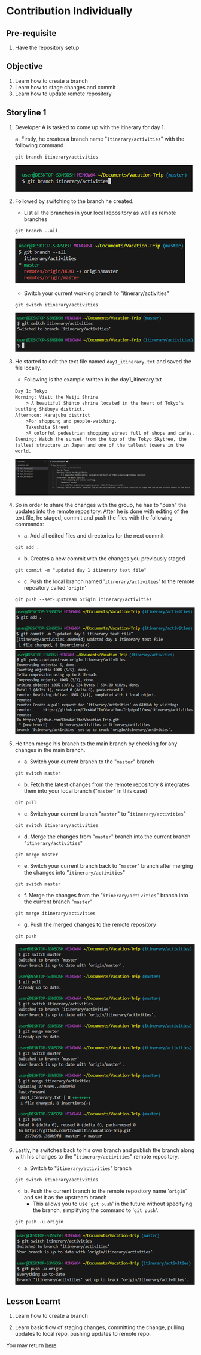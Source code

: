 # Contribution Individually

## Pre-requisite
1. Have the repository setup

## Objective
1. Learn how to create a branch
2. Learn how to stage changes and commit
3. Learn how to update remote repository

## Storyline 1

1.  Developer A is tasked to come up with the itinerary for day 1.

    a. Firstly, he creates a branch name "`itinerary/activities`" with the following command

    ```
    git branch itinerary/activities
    ```

    ![Git create branch](../images/4_1/4_1_1.png)

2.  Followed by switching to the branch he created.

    - List all the branches in your local repository as well as remote branches

    ```
    git branch --all
    ```

    ![Git retrieve list of branches](../images/4_1/4_1_2.png)

    - Switch your current working branch to "itinerary/activities"

    ```
    git switch itinerary/activities
    ```

    ![Git switch to branch](../images/4_1/4_1_3.png)

3.  He started to edit the text file named `day1_itinerary.txt` and saved the file locally.

    - Following is the example written in the day1_itinerary.txt

    ```
    Day 1: Tokyo
    Morning: Visit the Meiji Shrine
        > A beautiful Shinto shrine located in the heart of Tokyo's bustling Shibuya district.
    Afternoon: Harajuku district
        >For shopping and people-watching.
        Takeshita Street
        >A colorful pedestrian shopping street full of shops and cafés.
    Evening: Watch the sunset from the top of the Tokyo Skytree, the tallest structure in Japan and one of the tallest towers in the world.
    ```

    ![Edit text file](../images/4_1/4_1_4.png)

4.  So in order to share the changes with the group, he has to "push" the updates into the remote repository. After he is done with editing of the text file, he staged, commit and push the files with the following commands:
    * a. Add all edited files and directories for the next commit 
    ```
    git add .
    ```
    * b. Creates a new commit with the changes you previously staged
    ```
    git commit -m "updated day 1 itinerary text file"
    ````
    * c. Push the local branch named '`itinerary/activities`' to the remote repository called '`origin`'
    ```
    git push --set-upstream origin itinerary/activities
    ````

    ![Git add ](../images/4_1/4_1_5.png)
    ![GitHub Login Page](../images/4_1/4_1_6.png)

5.  He then merge his branch to the main branch by checking for any changes in the main branch.
    * a. Switch your current branch to the "`master`" branch 
    ```
    git switch master
    ```
    * b. Fetch the latest changes from the remote repository & integrates them into your local branch ("`master`" in this case) 
    ```
    git pull
    ```
    * c. Switch your current branch "`master`" to "`itinerary/activities`"
    ```
    git switch itinerary/activities
    ```
    * d. Merge the changes from "`master`" branch into the current branch "`itinerary/activities`"
    ```
    git merge master
    ```
    * e. Switch your current branch back to "`master`" branch after merging the changes into "`itinerary/activities`"
    ```
    git switch master
    ```
    * f. Merge the changes from the "`itinerary/activities`" branch into the current branch "`master`"
    ```
    git merge itinerary/activities
    ```
    * g. Push the merged changes to the remote repository 
    ```
    git push
    ```

    ![GitHub Login Page](../images/4_1/4_1_7.png)

6.  Lastly, he switches back to his own branch and publish the branch along with his changes to the "`itinerary/activities`" remote repository.
    * a. Switch to "`itinerary/activities`" branch 
    ```
    git switch itinerary/activities
    ```
    * b. Push the current branch to the remote repository name '`origin`' and set it as the upstream branch
        * This allows you to use '`git push`' in the future without specifying the branch, simplifying the command to '`git push`'.
    ```
    git push -u origin
    ```

    ![GitHub Login Page](../images/4_1/4_1_8.png)

## Lesson Learnt
1. Learn how to create a branch

2. Learn basic flow of staging changes, committing the change, pulling updates to local repo, pushing updates to remote repo.

You may return [here](../../README.md#storyline-1)